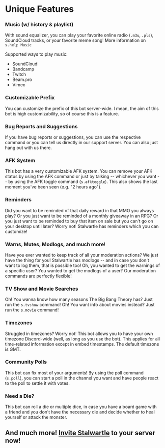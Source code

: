 # Unique Features
### Music (w/ history & playlist)
With sound equalizer, you can play your favorite online radio (`.m3u`, `.pls`), SoundCloud tracks, or your favorite meme song! More information on `s.help Music`

Supported ways to play music:
* SoundCloud
* Bandcamp
* Twitch
* Beam.pro
* Vimeo

### Customizable Prefix
You can customize the prefix of this bot server-wide. I mean, the aim of this bot is high customizability, so of course this is a feature.
### Bug Reports and Suggestions
If you have bug reports or suggestions, you can use the respective command or you can tell us directly in our support server. You can also just hang out with us there.
### AFK System
This bot has a very customizable AFK system. You can remove your AFK status by using the AFK command or just by talking -- whichever you want -- by using the AFK toggle command (`s.afktoggle`). This also shows the last moment you've been seen (e.g. "2 hours ago").
### Reminders
Did you want to be reminded of that daily reward in that MMO you always play? Or you just want to be reminded of a monthly giveaway in an RPG? Or you just want to be reminded to buy that item on sale but you can't go on your desktop until later? Worry not! Stalwartle has reminders which you can customize!
### Warns, Mutes, Modlogs, and much more!
Have you ever wanted to keep track of all your moderation actions? We just have the thing for you! Stalwartle has modlogs -- and in case you don't want to log them, that is possible too! Oh, you wanted to get the warnings of a specific user? You wanted to get the modlogs of a user? Our moderation commands are perfectly flexible!
### TV Show and Movie Searches
Oh! You wanna know how many seasons The Big Bang Theory has? Just run the `s.tvshow` command! Oh! You want info about movies instead? Just run the `s.movie` command!
### Timezones
Struggled in timezones? Worry not! This bot allows you to have your own timezone Discord-wide (well, as long as you use the bot). This applies for all time-related information except in embed timestamps. The default timezone is GMT.
### Community Polls
This bot can fix most of your arguments! By using the poll command (`s.poll`), you can start a poll in the channel you want and have people react to the poll to settle it with votes.
### Need a Die?
This bot can roll a die or multiple dice, in case you have a board game with a friend and you don't have the necessary die and decide whether to heal yourself or attack the monster.

## And much more! [Invite Stalwartle](https://bit.ly/invite-stalwartle) to your server now!